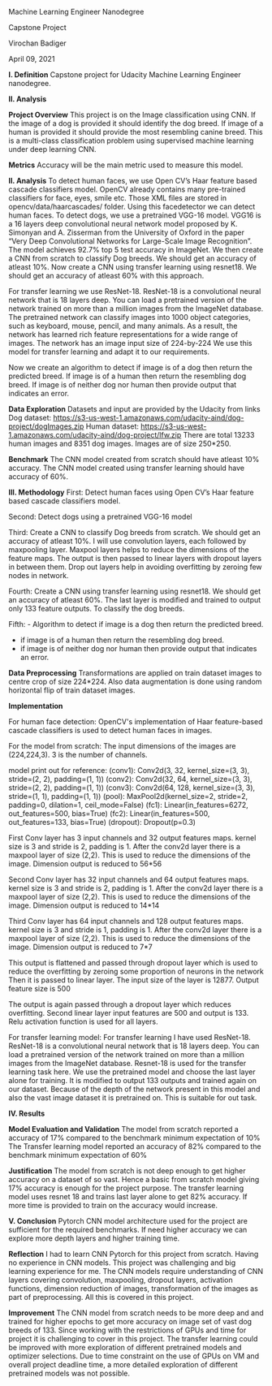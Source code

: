 Machine Learning Engineer Nanodegree

Capstone Project

Virochan Badiger

April 09, 2021

**I. Definition**
Capstone project for Udacity Machine Learning Engineer nanodegree. 

**II. Analysis**

**Project Overview**
This project is on the Image classification using CNN. If the image of a dog is provided it should identify the dog breed. If image of a human is provided it 
should provide the most resembling canine breed. This is a multi-class classification problem using 
supervised machine learning under deep learning CNN.

**Metrics**
Accuracy will be the main metric used to measure this model. 

**II. Analysis**
To detect human faces, we use Open CV’s Haar feature based cascade classifiers model. 
OpenCV already contains many pre-trained classifiers for face, eyes, smile etc. Those XML files are 
stored in opencv/data/haarcascades/ folder. Using this facedetector we can detect human faces. 
To detect dogs, we use a pretrained VGG-16 model. VGG16 is a 16 layers deep convolutional neural 
network model proposed by K. Simonyan and A. Zisserman from the University of Oxford in the paper 
“Very Deep Convolutional Networks for Large-Scale Image Recognition”. The model achieves 92.7% top 5 test accuracy in ImageNet. 
We then create a CNN from scratch to classify Dog breeds. We should get an accuracy of atleast 10%. 
Now create a CNN using transfer learning using resnet18. We should get an accuracy of atleast 60% with 
this approach. 

For transfer learning we use ResNet-18. ResNet-18 is a convolutional neural network that is 18 layers 
deep. You can load a pretrained version of the network trained on more than a million images from the 
ImageNet database. The pretrained network can classify images into 1000 object categories, such as keyboard, mouse, pencil, and many animals. As a result, the network has learned rich feature 
representations for a wide range of images. The network has an image input size of 224-by-224 
We use this model for transfer learning and adapt it to our requirements. 

Now we create an algorithm to detect if image is of a dog then return the predicted breed. 
If image is of a human then return the resembling dog breed. If image is of neither dog nor human then 
provide output that indicates an error.

**Data Exploration**
Datasets and input are provided by the Udacity from links 
Dog dataset: https://s3-us-west-1.amazonaws.com/udacity-aind/dog-project/dogImages.zip
Human dataset: https://s3-us-west-1.amazonaws.com/udacity-aind/dog-project/lfw.zip
There are total 13233 human images and 8351 dog images. Images are of size 250*250. 

**Benchmark**
The CNN model created from scratch should have atleast 10% accuracy. 
The CNN model created using transfer learning should have accuracy of 60%. 

**III. Methodology**
First: Detect human faces using Open CV’s Haar feature based cascade classifiers model. 

Second: Detect dogs using a pretrained VGG-16 model 

Third: Create a CNN to classify Dog breeds from scratch. We should get an accuracy of atleast 10%. 
I will use convolution layers, each followed by maxpooling layer. Maxpool layers helps to reduce the 
dimensions of the feature maps. 
The output is then passed to linear layers with dropout layers in between them. Drop out layers help in 
avoiding overfitting by zeroing few nodes in network. 

Fourth: Create a CNN using transfer learning using resnet18. We should get an accuracy of atleast 60%. 
The last layer is modified and trained to output only 133 feature outputs. To classify the dog breeds. 

Fifth: - Algorithm to detect if image is a dog then return the predicted breed. 
- if image is of a human then return the resembling dog breed. 
- if image is of neither dog nor human then provide output that indicates an error.

**Data Preprocessing**
Transformations are applied on train dataset images to centre crop of size 224*224. 
Also data augmentation is done using random horizontal flip of train dataset images. 

**Implementation**

For human face detection:
OpenCV's implementation of Haar feature-based cascade classifiers is used to detect human faces in images.

For the model from scratch:
The input dimensions of the images are (224,224,3). 3 is the number of channels.

model print out for reference: (conv1): Conv2d(3, 32, kernel_size=(3, 3), stride=(2, 2), padding=(1, 1)) (conv2): Conv2d(32, 64, kernel_size=(3, 3), stride=(2, 2), padding=(1, 1)) (conv3): Conv2d(64, 128, kernel_size=(3, 3), stride=(1, 1), padding=(1, 1)) (pool): MaxPool2d(kernel_size=2, stride=2, padding=0, dilation=1, ceil_mode=False) (fc1): Linear(in_features=6272, out_features=500, bias=True) (fc2): Linear(in_features=500, out_features=133, bias=True) (dropout): Dropout(p=0.3)

First Conv layer has 3 input channels and 32 output features maps. kernel size is 3 and stride is 2, padding is 1. After the conv2d layer there is a maxpool layer of size (2,2). This is used to reduce the dimensions of the image. Dimension output is reduced to 56*56

Second Conv layer has 32 input channels and 64 output features maps. kernel size is 3 and stride is 2, padding is 1. After the conv2d layer there is a maxpool layer of size (2,2). This is used to reduce the dimensions of the image. Dimension output is reduced to 14*14

Third Conv layer has 64 input channels and 128 output features maps. kernel size is 3 and stride is 1, padding is 1. After the conv2d layer there is a maxpool layer of size (2,2). This is used to reduce the dimensions of the image. Dimension output is reduced to 7*7

This output is flattened and passed through dropout layer which is used to reduce the overfitting by zeroing some proportion of neurons in the network Then it is passed to linear layer. The input size of the layer is 12877. Output feature size is 500

The output is again passed through a dropout layer which reduces overfitting. Second linear layer input features are 500 and output is 133.
Relu activation function is used for all layers.

For transfer learning model:
For transfer learning I have used ResNet-18. ResNet-18 is a convolutional neural network that is 18 layers deep. You can load a pretrained version of the network trained on more than a million images from the ImageNet database. Resnet-18 is used for the transfer learning task here. We use the pretrained model and choose the last layer alone for training. It is modified to output 133 outputs and trained again on our dataset.
Because of the depth of the network present in this model and also the vast image dataset it is pretrained on. This is suitable for out task.


**IV. Results**

**Model Evaluation and Validation**
The model from scratch reported a accuracy of 17% compared to the benchmark minimum expectation of 10%
The Transfer learning model reported an accuracy of 82% compared to the benchmark minimum expectation of 60%


**Justification**
The model from scratch is not deep enough to get higher accuracy on a dataset of so vast. Hence a basic from scratch model giving 17% accuracy is enough for the project purpose.
The transfer learning model uses resnet 18 and trains last layer alone to get 82% accuracy. If more time is provided to train on the accuracy would increase. 


**V. Conclusion**
Pytorch CNN model architecture used for the project are sufficient for the required benchmarks. If need higher accuracy we can explore more depth layers and higher training time. 


**Reflection**
I had to learn CNN Pytorch for this project from scratch. Having no experience in CNN models. This project was challenging and big learning experience for me. 
The CNN models require understanding of CNN layers covering convolution, maxpooling, dropout layers, activation functions, dimension reduction of images, transformation of the images as part of preprocessing. All this is covered in this project. 

**Improvement**
The CNN model from scratch needs to be more deep and and trained for higher epochs to get more accuracy on image set of vast dog breeds of 133. 
Since working with the restrictions of GPUs and time for project it is challenging to cover in this project. 
The transfer learning could be improved with more exploration of different pretrained models and optimizer selections. Due to time constraint on the use of GPUs on VM and overall project deadline time, a more detailed exploration of different pretrained models was not possible. 




